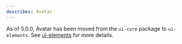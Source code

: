 ```yaml
---
describes: Avatar
---
```


As of 5.0.0, Avatar has been moved from the `ui-core` package to `ui-elements`.
See [ui-elements](#ui-elements) for more details.
